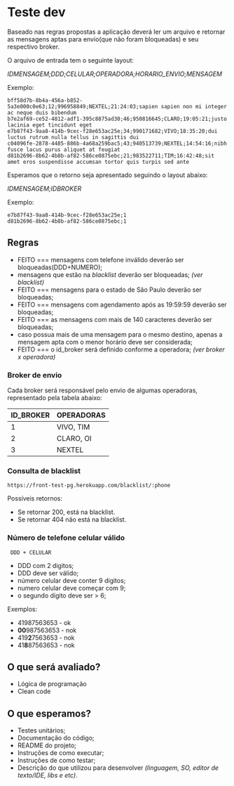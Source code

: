 # Teste dev

Baseado nas regras propostas a aplicação deverá ler um arquivo e retornar as mensagens aptas para envio(que não foram bloqueadas) e seu respectivo broker.

O arquivo de entrada tem o seguinte layout:

_IDMENSAGEM;DDD;CELULAR;OPERADORA;HORARIO_ENVIO;MENSAGEM_ 

Exemplo:
```
bff58d7b-8b4a-456a-b852-5a3e000c0e63;12;996958849;NEXTEL;21:24:03;sapien sapien non mi integer ac neque duis bibendum
b7e2af69-ce52-4812-adf1-395c8875ad30;46;950816645;CLARO;19:05:21;justo lacinia eget tincidunt eget
e7b87f43-9aa8-414b-9cec-f28e653ac25e;34;990171682;VIVO;18:35:20;dui luctus rutrum nulla tellus in sagittis dui
c04096fe-2878-4485-886b-4a68a259bac5;43;940513739;NEXTEL;14:54:16;nibh fusce lacus purus aliquet at feugiat
d81b2696-8b62-4b8b-af82-586ce0875ebc;21;983522711;TIM;16:42:48;sit amet eros suspendisse accumsan tortor quis turpis sed ante
```

Esperamos que o retorno seja apresentado seguindo o layout abaixo:

_IDMENSAGEM;IDBROKER_

Exemplo:
```
e7b87f43-9aa8-414b-9cec-f28e653ac25e;1
d81b2696-8b62-4b8b-af82-586ce0875ebc;1
```

## Regras

* FEITO === mensagens com telefone inválido deverão ser bloqueadas(DDD+NUMERO);
* mensagens que estão na _blacklist_ deverão ser bloqueadas; _(ver blacklist)_
* FEITO === mensagens para o estado de São Paulo deverão ser bloqueadas;
* FEITO === mensagens com agendamento após as 19:59:59 deverão ser bloqueadas;
* FEITO === as mensagens com mais de 140 caracteres deverão ser bloqueadas;
* caso possua mais de uma mensagem para o mesmo destino, apenas a mensagem apta com o menor horário deve ser considerada;
* FEITO === o id_broker será definido conforme a operadora; _(ver broker x operadora)_

### Broker de envio

Cada broker será responsável pelo envio de algumas operadoras, representado pela tabela abaixo:

| ID_BROKER | OPERADORAS |
|-----------|------------|
|   1       |  VIVO, TIM |
|   2       |  CLARO, OI |
|   3       |  NEXTEL    |

### Consulta de blacklist

```
https://front-test-pg.herokuapp.com/blacklist/:phone
```
Possíveis retornos:
* Se retornar 200, está na blacklist.
* Se retornar 404 não está na blacklist.

### Número de telefone celular válido

```
 DDD + CELULAR
```
* DDD com 2 digitos;
* DDD deve ser válido;
* número celular deve conter 9 dígitos;
* numero celular deve começar com 9;
* o segundo dígito deve ser > 6;

Exemplos:

* 41987563653 - ok
* **00**987563653 - nok
* 419**2**7563653 - nok
* 41**8**87563653 - nok

## O que será avaliado?

* Lógica de programação
* Clean code

## O que esperamos?

* Testes unitários;
* Documentação do código;
* README do projeto;
* Instruções de como executar;
* Instruções de como testar;
* Descrição do que utilizou para desenvolver _(linguagem, SO, editor de texto/IDE, libs e etc)_.
